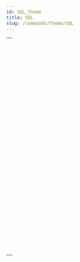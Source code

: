 ```yaml
---
id: SQL_theme
title: SQL
slug: /commands/theme/SQL
---
```


|                                                                                                                             |
| --------------------------------------------------------------------------------------------------------------------------- |
| [<!-- INCLUDE #_command_.Begin SQL.Syntax -->](../../commands-legacy/begin-sql.md)<br/>                                     |
| [<!-- INCLUDE #_command_.End SQL.Syntax -->](../../commands-legacy/end-sql.md)<br/>                                         |
| [<!-- INCLUDE #_command_.Is field value Null.Syntax -->](../../commands-legacy/is-field-value-null.md)<br/>                 |
| [<!-- INCLUDE #_command_.QUERY BY SQL.Syntax -->](../../commands-legacy/query-by-sql.md)<br/>                               |
| [<!-- INCLUDE #_command_.SET FIELD VALUE NULL.Syntax -->](../../commands-legacy/set-field-value-null.md)<br/>               |
| [<!-- INCLUDE #_command_.SQL CANCEL LOAD.Syntax -->](../../commands-legacy/sql-cancel-load.md)<br/>                         |
| [<!-- INCLUDE #_command_.SQL End selection.Syntax -->](../../commands-legacy/sql-end-selection.md)<br/>                     |
| [<!-- INCLUDE #_command_.SQL EXECUTE.Syntax -->](../../commands-legacy/sql-execute.md)<br/>                                 |
| [<!-- INCLUDE #_command_.SQL EXECUTE SCRIPT.Syntax -->](../../commands-legacy/sql-execute-script.md)<br/>                   |
| [<!-- INCLUDE #_command_.SQL EXPORT DATABASE.Syntax -->](../../commands-legacy/sql-export-database.md)<br/>                 |
| [<!-- INCLUDE #_command_.SQL EXPORT SELECTION.Syntax -->](../../commands-legacy/sql-export-selection.md)<br/>               |
| [<!-- INCLUDE #_command_.SQL Get current data source.Syntax -->](../../commands-legacy/sql-get-current-data-source.md)<br/> |
| [<!-- INCLUDE #_command_.SQL GET DATA SOURCE LIST.Syntax -->](../../commands-legacy/sql-get-data-source-list.md)<br/>       |
| [<!-- INCLUDE #_command_.SQL GET LAST ERROR.Syntax -->](../../commands-legacy/sql-get-last-error.md)<br/>                   |
| [<!-- INCLUDE #_command_.SQL GET OPTION.Syntax -->](../../commands-legacy/sql-get-option.md)<br/>                           |
| [<!-- INCLUDE #_command_.SQL LOAD RECORD.Syntax -->](../../commands-legacy/sql-load-record.md)<br/>                         |
| [<!-- INCLUDE #_command_.SQL LOGIN.Syntax -->](../../commands-legacy/sql-login.md)<br/>                                     |
| [<!-- INCLUDE #_command_.SQL LOGOUT.Syntax -->](../../commands-legacy/sql-logout.md)<br/>                                   |
| [<!-- INCLUDE #_command_.SQL SET OPTION.Syntax -->](../../commands-legacy/sql-set-option.md)<br/>                           |
| [<!-- INCLUDE #_command_.SQL SET PARAMETER.Syntax -->](../../commands-legacy/sql-set-parameter.md)<br/>                     |
| [<!-- INCLUDE #_command_.START SQL SERVER.Syntax -->](../../commands-legacy/start-sql-server.md)<br/>                       |
| [<!-- INCLUDE #_command_.STOP SQL SERVER.Syntax -->](../../commands-legacy/stop-sql-server.md)<br/>                         |
